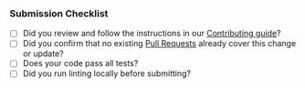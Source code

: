 ### Submission Checklist

- [ ] Did you review and follow the instructions in our [Contributing guide](CONTRIBUTING.md)?
- [ ] Did you confirm that no existing [Pull Requests](../../../pulls) already cover this change or update?
- [ ] Does your code pass all tests?
- [ ] Did you run linting locally before submitting?
